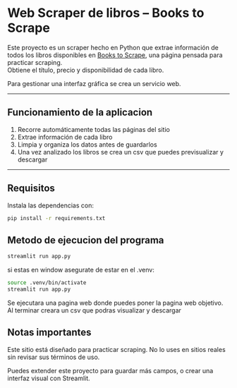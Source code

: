 # Web Scraper de libros – Books to Scrape

Este proyecto es un scraper hecho en Python que extrae información de todos los libros disponibles en [Books to Scrape](http://books.toscrape.com), una página pensada para practicar scraping.  
Obtiene el título, precio y disponibilidad de cada libro.

Para gestionar una interfaz gráfica se crea un servicio web.

---

## Funcionamiento de la aplicacion

1. Recorre automáticamente todas las páginas del sitio   
2. Extrae información de cada libro
3. Limpia y organiza los datos antes de guardarlos  
4. Una vez analizado los libros se crea un csv que puedes previsualizar y descargar

---

## Requisitos
Instala las dependencias con:

```bash
pip install -r requirements.txt
```

## Metodo de ejecucion del programa
```bash
streamlit run app.py
```

si estas en window asegurate de estar en el .venv:
```bash
source .venv/bin/activate
streamlit run app.py
```

Se ejecutara una pagina web donde puedes poner la pagina web objetivo. Al terminar creara un csv que podras visualizar y descargar

## Notas importantes
Este sitio está diseñado para practicar scraping. No lo uses en sitios reales sin revisar sus términos de uso.

Puedes extender este proyecto para guardar más campos, o crear una interfaz visual con Streamlit.